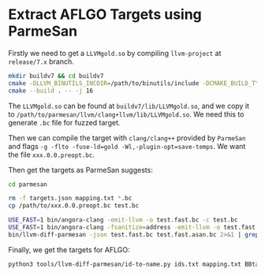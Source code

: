 # Extract AFLGO Targets using ParmeSan

Firstly we need to get a `LLVMgold.so` by compiling `llvm-project` at `release/7.x` branch.

```bash
mkdir buildv7 && cd buildv7
cmake -DLLVM_BINUTILS_INCDIR=/path/to/binutils/include -DCMAKE_BUILD_TYPE=Release -DLLVM_TARGETS_TO_BUILD=host -DLLVM_ENABLE_PROJECTS="clang;compiler-rt" /path/to/llvm-project/llvm/
cmake --build . -- -j 16
```

The `LLVMgold.so` can be found at `buildv7/lib/LLVMgold.so`, and we copy it to `/path/to/parmesan/llvm/clang+llvm/lib/LLVMgold.so`. We need this to generate `.bc` file for fuzzed target.

Then we can compile the target with `clang/clang++` provided by `ParmeSan` and flags `-g -flto -fuse-ld=gold -Wl,-plugin-opt=save-temps`. We want the file `xxx.0.0.preopt.bc`.

Then get the targets as ParmeSan suggests:

```bash
cd parmesan

rm -f targets.json mapping.txt *.bc
cp /path/to/xxx.0.0.preopt.bc test.bc

USE_FAST=1 bin/angora-clang -emit-llvm -o test.fast.bc -c test.bc
USE_FAST=1 bin/angora-clang -fsanitize=address -emit-llvm -o test.fast.asan.bc -c test.bc
bin/llvm-diff-parmesan -json test.fast.bc test.fast.asan.bc 2>&1 | grep "Diff BB IDs: " > ids.txt
```

Finally, we get the targets for AFLGO:

```bash
python3 tools/llvm-diff-parmesan/id-to-name.py ids.txt mapping.txt BBtargets.asan.txt
```
